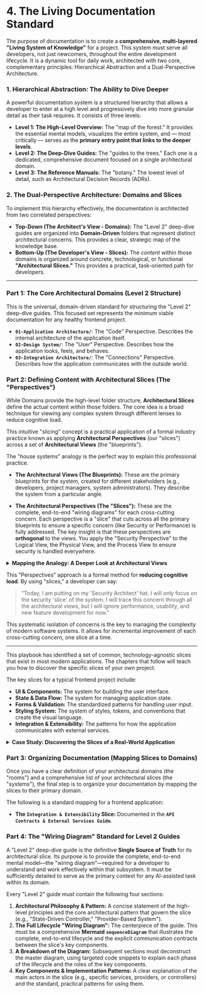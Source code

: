 # **4. The Living Documentation Standard**

The purpose of documentation is to create a **comprehensive, multi-layered "Living System of Knowledge"** for a project. This system must serve all developers, not just newcomers, throughout the entire development lifecycle. It is a dynamic tool for daily work, architected with two core, complementary principles: Hierarchical Abstraction and a Dual-Perspective Architecture.

### 1. Hierarchical Abstraction: The Ability to Dive Deeper

A powerful documentation system is a structured hierarchy that allows a developer to enter at a high level and progressively dive into more granular detail as their task requires. It consists of three levels:

*   **Level 1: The High-Level Overview:** The "map of the forest." It provides the essential mental models, visualizes the entire system, and — most critically — serves as the **primary entry point that links to the deeper levels**.
*   **Level 2: The Deep-Dive Guides:** The "guides to the trees." Each one is a dedicated, comprehensive document focused on a single architectural domain.
*   **Level 3: The Reference Manuals:** The "botany." The lowest level of detail, such as Architectural Decision Records (ADRs).

### 2. The Dual-Perspective Architecture: Domains and Slices

To implement this hierarchy effectively, the documentation is architected from two correlated perspectives:

*   **Top-Down (The Architect's View - Domains):** The "Level 2" deep-dive guides are organized into **Domain-Driven** folders that represent distinct architectural concerns. This provides a clear, strategic map of the knowledge base.
*   **Bottom-Up (The Developer's View - Slices):** The *content* within those domains is organized around concrete, technological, or functional **"Architectural Slices."** This provides a practical, task-oriented path for developers.

---

### Part 1: The Core Architectural Domains (Level 2 Structure)

This is the universal, domain-driven standard for structuring the "Level 2" deep-dive guides. This focused set represents the minimum viable documentation for any healthy frontend project.

*   **`01-Application Architecture/`**: The "Code" Perspective. Describes the internal architecture of the application itself.
*   **`02-Design System/`**: The "User" Perspective. Describes how the application looks, feels, and behaves.
*   **`03-Integration Architecture/`**: The "Connections" Perspective. Describes how the application communicates with the outside world.

### Part 2: Defining Content with Architectural Slices (The "Perspectives")

While Domains provide the high-level folder structure, **Architectural Slices** define the actual content *within* those folders. The core idea is a broad technique for viewing any complex system through different lenses to reduce cognitive load.

This intuitive "slicing" concept is a practical application of a formal industry practice known as applying **Architectural Perspectives** (our "slices") across a set of **Architectural Views** (the "blueprints").

The "house systems" analogy is the perfect way to explain this professional practice.

*   **The Architectural Views (The Blueprints):** These are the primary blueprints for the system, created for different stakeholders (e.g., developers, project managers, system administrators). They describe the system from a particular angle.

*   **The Architectural Perspectives (The "Slices"):** These are the complete, end-to-end "wiring diagrams" for each cross-cutting concern. Each perspective is a "slice" that cuts across all the primary blueprints to ensure a specific concern (like Security or Performance) is fully addressed. The key insight is that these perspectives are **orthogonal** to the views. You apply the "Security Perspective" to the Logical View, the Physical View, and the Process View to ensure security is handled everywhere.

<details>
<summary><b>Mapping the Analogy: A Deeper Look at Architectural Views</b></summary>

A famous framework for defining architectural views is the **Kruchten 4+1 Model**. Mapping our "house" analogy to this formal model makes the relationship clear:

*   **Logical View (The Floor Plan):** Shows the functional relationships between rooms. For software, this is the breakdown of the system into its key functional components and classes.
*   **Development View (The Builder's Plan):** Shows how the house is constructed from pre-fabricated parts. For software, this is the organization of code into modules, packages, and subsystems.
*   **Process View (The Occupant's Flow):** Shows how people will move through the house at runtime. For software, this shows the communicating processes and threads.
*   **Physical View (The Site Plan):** Shows how the house sits on the property and connects to utilities. For software, this is the deployment topology of servers and hardware.

Our "slices" (like the electrical or plumbing diagrams) are perspectives that are analyzed across all of these views.
</details>

This "Perspectives" approach is a formal method for **reducing cognitive load**. By using "slices," a developer can say:

> "Today, I am putting on my 'Security Architect' hat. I will only focus on the security 'slice' of the system. I will trace this concern through all the architectural views, but I will ignore performance, usability, and new feature development for now."

This systematic isolation of concerns is the key to managing the complexity of modern software systems. It allows for incremental improvement of each cross-cutting concern, one slice at a time.

---

This playbook has identified a set of common, technology-agnostic slices that exist in most modern applications. The chapters that follow will teach you how to discover the specific slices of your own project.

The key slices for a typical frontend project include:

*   **UI & Components:** The system for building the user interface.
*   **State & Data Flow:** The system for managing application state.
*   **Forms & Validation:** The standardized patterns for handling user input.
*   **Styling System:** The system of styles, tokens, and conventions that create the visual language.
*   **Integration & Extensibility:** The patterns for how the application communicates with external services.

<details>
<summary><b>Case Study: Discovering the Slices of a Real-World Application</b></summary>

A deep, file-by-file analysis of a real-world checkout application reveals the following definitive architectural slices, discovered from their implementation in the code:

1.  **State Management & Data Flow System:** Governed by a central `StateService` instance, injected via a top-level `<Provider>` component.
2.  **UI & Component System:** A hierarchical system of `React` components.
3.  **Forms & Validation System:** Universally implemented using dedicated form management and schema-based validation libraries.
4.  **Integration & Extensibility System:** An Inversion of Control (IoC) system where the core app provides a contract for external modules.
5.  **Styling & Theming System:** A layered system governed by a `<ThemeProvider>` and a global stylesheet.
6.  **Step-Based View Management System:** A state-driven system that conditionally renders components for the current user flow step.
7.  **Error Handling & Logging System:** A centralized system using an `<ErrorBoundary>` and a dedicated `errorLogger` service.
8.  **Internationalization (I18n) System:** Managed by a `<LocaleProvider>` and a `LanguageService`.

</details>

### Part 3: Organizing Documentation (Mapping Slices to Domains)

Once you have a clear definition of your architectural domains (the "rooms") and a comprehensive list of your architectural slices (the "systems"), the final step is to organize your documentation by mapping the slices to their primary domain.

The following is a standard mapping for a frontend application:

*   **The `Integration & Extensibility` Slice:** Documented in the **`API Contracts & External Services Guide`**.

### Part 4: The "Wiring Diagram" Standard for Level 2 Guides

A "Level 2" deep-dive guide is the definitive **Single Source of Truth** for its architectural slice. Its purpose is to provide the complete, end-to-end mental model—the "wiring diagram"—required for a developer to understand and work effectively within that subsystem. It must be sufficiently detailed to serve as the primary context for any AI-assisted task within its domain.

Every "Level 2" guide must contain the following four sections:

1.  **Architectural Philosophy & Pattern:** A concise statement of the high-level principles and the core architectural pattern that govern the slice (e.g., "State-Driven Controller," "Provider-Based System").
2.  **The Full Lifecycle "Wiring Diagram":** The centerpiece of the guide. This must be a comprehensive **Mermaid `sequenceDiagram`** that illustrates the complete, end-to-end lifecycle and the explicit communication contracts between the slice's key components.
3.  **A Breakdown of the Diagram:** Subsequent sections must deconstruct the master diagram, using targeted code snippets to explain each phase of the lifecycle and the roles of the key components.
4.  **Key Components & Implementation Patterns:** A clear explanation of the main actors in the slice (e.g., specific services, providers, or controllers) and the standard, practical patterns for using them.
